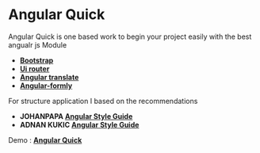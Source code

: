 # Angular Quick

Angular Quick is one based work to begin your project easily with the best angualr js Module

- **[Bootstrap](http://getbootstrap.com/)**
- **[Ui router](https://github.com/angular-ui/ui-router)**
- **[Angular translate](http://angular-translate.github.io/)**
- **[Angular-formly](http://angular-formly.com/)**

For structure application I based on the recommendations 
 - **JOHANPAPA [Angular Style Guide](https://github.com/johnpapa/angular-styleguide)**
 - **ADNAN KUKIC [Angular Style Guide](https://scotch.io/tutorials/angularjs-best-practices-directory-structure)**

Demo : **[Angular Quick](https://angular-quick-sakli-bacem.c9users.io/)** 




